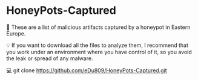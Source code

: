 # HoneyPots-Captured
📓 These are a list of malicious artifacts captured by a honeypot in Eastern Europe.

:bulb: If you want to download all the files to analyze them, I recommend that you work under an environment where you have control of it, so you avoid the leak or spread of any malware.

:computer: git clone https://github.com/eDu809/HoneyPots-Captured.git

